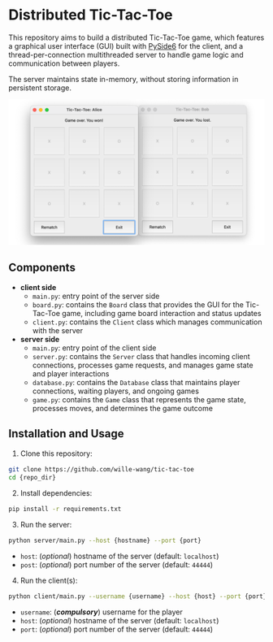 # Distributed Tic-Tac-Toe

This repository aims to build a distributed Tic-Tac-Toe game, which features a graphical user interface (GUI) built with [PySide6](https://pypi.org/project/PySide6/) for the client, and a thread-per-connection multithreaded server to handle game logic and communication between players.

The server maintains state in-memory, without storing information in persistent storage.

![GUI](/img/gui.png)

## Components

- **client side**
  - `main.py`: entry point of the server side
  - `board.py`: contains the `Board` class that provides the GUI for the Tic-Tac-Toe game, including game board interaction and status updates
  - `client.py`: contains the `Client` class which manages communication with the server
- **server side**
  - `main.py`: entry point of the client side
  - `server.py`: contains the `Server` class that handles incoming client connections, processes game requests, and manages game state and player interactions
  - `database.py`: contains the `Database` class that maintains player connections, waiting players, and ongoing games
  - `game.py`: contains the `Game` class that represents the game state, processes moves, and determines the game outcome

## Installation and Usage

1. Clone this repository:

```sh
git clone https://github.com/wille-wang/tic-tac-toe
cd {repo_dir}
```

2. Install dependencies:

```sh
pip install -r requirements.txt
```

3. Run the server:

```sh
python server/main.py --host {hostname} --port {port}
```

- `host`: (*optional*) hostname of the server (default: `localhost`)
- `post`: (*optional*) port number of the server (default: `44444`)


4. Run the client(s):

```sh
python client/main.py --username {username} --host {host} --port {port}
```

- `username`: (***compulsory***) username for the player
- `host`: (*optional*) hostname of the server (default: `localhost`)
- `port`: (*optional*) port number of the server (default: `44444`)
